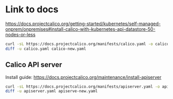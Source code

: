 # Link to docs

  https://docs.projectcalico.org/getting-started/kubernetes/self-managed-onprem/onpremises#install-calico-with-kubernetes-api-datastore-50-nodes-or-less

  ```bash
  curl -sL https://docs.projectcalico.org/manifests/calico.yaml -o calico-new.yaml
  diff -u calico.yaml calico-new.yaml
  ```

## Calico API server

  Install guide: https://docs.projectcalico.org/maintenance/install-apiserver

  ```bash
  curl -sL https://docs.projectcalico.org/manifests/apiserver.yaml -o apiserve-new.yaml
  diff -u apiserver.yaml apiserve-new.yaml
  ```
